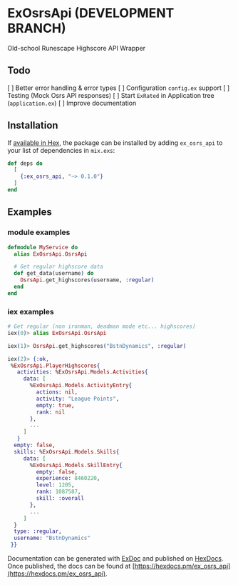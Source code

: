 # ExOsrsApi (DEVELOPMENT BRANCH)
Old-school Runescape Highscore API Wrapper

## Todo

[ ] Better error handling & error types
[ ] Configuration `config.ex` support
[ ] Testing (Mock Osrs API responses)
[ ] Start `ExRated` in Application tree (`application.ex`)
[ ] Improve documentation

## Installation

If [available in Hex](https://hex.pm/docs/publish), the package can be installed
by adding `ex_osrs_api` to your list of dependencies in `mix.exs`:

```elixir
def deps do
  [
    {:ex_osrs_api, "~> 0.1.0"}
  ]
end
```

## Examples

### module examples
```elixir
defmodule MyService do
  alias ExOsrsApi.OsrsApi

  # Get regular highscore data
  def get_data(username) do
    OsrsApi.get_highscores(username, :regular)
  end
end
```

### iex examples

```elixir
# Get regular (non ironman, deadman mode etc... highscores)
iex(0)> alias ExOsrsApi.OsrsApi

iex(1)> OsrsApi.get_highscores("BstnDynamics", :regular)

iex(2)> {:ok,
 %ExOsrsApi.PlayerHighscores{
   activities: %ExOsrsApi.Models.Activities{
     data: [
       %ExOsrsApi.Models.ActivityEntry{
         actions: nil,
         activity: "League Points",
         empty: true,
         rank: nil
       },
       ...
     ]
   }
  empty: false,
  skills: %ExOsrsApi.Models.Skills{
     data: [
       %ExOsrsApi.Models.SkillEntry{
         empty: false,
         experience: 8460220,
         level: 1205,
         rank: 1087587,
         skill: :overall
       },
       ...
     ]
  }
  type: :regular,
  username: "BstnDynamics"
 }}
```

Documentation can be generated with [ExDoc](https://github.com/elixir-lang/ex_doc)
and published on [HexDocs](https://hexdocs.pm). Once published, the docs can
be found at [https://hexdocs.pm/ex_osrs_api](https://hexdocs.pm/ex_osrs_api).

